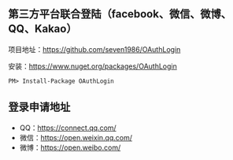 ## 第三方平台联合登陆（facebook、微信、微博、QQ、Kakao）


项目地址：https://github.com/seven1986/OAuthLogin


安装：https://www.nuget.org/packages/OAuthLogin

```
PM> Install-Package OAuthLogin
```



## 登录申请地址

- QQ：https://connect.qq.com/
- 微信：https://open.weixin.qq.com/
- 微博：https://open.weibo.com/